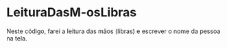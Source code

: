 # LeituraDasM-osLibras
Neste código, farei a leitura das mãos (libras) e escrever o nome da pessoa na tela.
